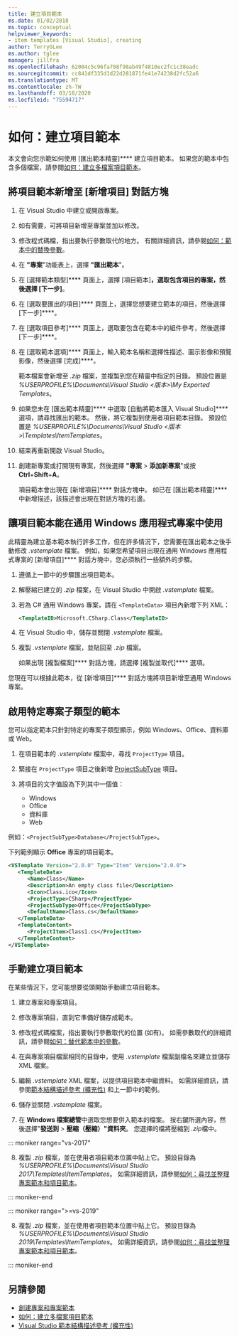 ```yaml
---
title: 建立項目範本
ms.date: 01/02/2018
ms.topic: conceptual
helpviewer_keywords:
- item templates [Visual Studio], creating
author: TerryGLee
ms.author: tglee
manager: jillfra
ms.openlocfilehash: 62004c5c96fa708f98ab49f4810ec2fc1c38eadc
ms.sourcegitcommit: cc841df335d1d22d281871fe41e74238d2fc52a6
ms.translationtype: MT
ms.contentlocale: zh-TW
ms.lasthandoff: 03/18/2020
ms.locfileid: "75594717"
---
```

# <a name="how-to-create-item-templates"></a>如何：建立項目範本

本文會向您示範如何使用 [匯出範本精靈]**** 建立項目範本。 如果您的範本中包含多個檔案，請參閱[如何：建立多檔案項目範本](../ide/how-to-create-multi-file-item-templates.md)。

## <a name="add-an-item-template-to-the-add-new-item-dialog-box"></a>將項目範本新增至 [新增項目] 對話方塊

1. 在 Visual Studio 中建立或開啟專案。

1. 如有需要，可將項目新增至專案並加以修改。

1. 修改程式碼檔，指出要執行參數取代的地方。 有關詳細資訊，請參閱[如何：範本中的替換參數](../ide/how-to-substitute-parameters-in-a-template.md)。

1. 在 **"專案**"功能表上，選擇 **"匯出範本**"。

1. 在 [選擇範本類型]**** 頁面上，選擇 [項目範本]****，選取包含項目的專案，然後選擇 [下一步]****。

1. 在 [選取要匯出的項目]**** 頁面上，選擇您想要建立範本的項目，然後選擇 [下一步]****。

1. 在 [選取項目參考]**** 頁面上，選取要包含在範本中的組件參考，然後選擇 [下一步]****。

1. 在 [選取範本選項]**** 頁面上，輸入範本名稱和選擇性描述、圖示影像和預覽影像，然後選擇 [完成]****。

    範本檔案會新增至 *.zip* 檔案，並複製到您在精靈中指定的目錄。 預設位置是 *%USERPROFILE%\Documents\Visual Studio \<版本\>\My Exported Templates*。

1. 如果您未在 [匯出範本精靈]**** 中選取 [自動將範本匯入 Visual Studio]**** 選項，請尋找匯出的範本。 然後，將它複製到使用者項目範本目錄。 預設位置是 *%USERPROFILE%\Documents\Visual Studio \<版本\>\Templates\ItemTemplates*。

1. 結束再重新開啟 Visual Studio。

1. 創建新專案或打開現有專案，然後選擇 **"專案** > **添加新專案**"或按**Ctrl**+**Shift**+**A**。

   項目範本會出現在 [新增項目]**** 對話方塊中。 如已在 [匯出範本精靈]**** 中新增描述，該描述會出現在對話方塊的右邊。

## <a name="enable-the-item-template-to-be-used-in-a-universal-windows-app-project"></a>讓項目範本能在通用 Windows 應用程式專案中使用

此精靈為建立基本範本執行許多工作，但在許多情況下，您需要在匯出範本之後手動修改 *.vstemplate* 檔案。 例如，如果您希望項目出現在通用 Windows 應用程式專案的 [新增項目]**** 對話方塊中，您必須執行一些額外的步驟。

1. 遵循上一節中的步驟匯出項目範本。

1. 解壓縮已建立的 *.zip* 檔案，在 Visual Studio 中開啟 *.vstemplate* 檔案。

1. 若為 C# 通用 Windows 專案，請在 `<TemplateData>` 項目內新增下列 XML：

   ```xml
   <TemplateID>Microsoft.CSharp.Class</TemplateID>
   ```

1. 在 Visual Studio 中，儲存並關閉 *.vstemplate* 檔案。

1. 複製 *.vstemplate* 檔案，並貼回至 *.zip* 檔案。

     如果出現 [複製檔案]**** 對話方塊，請選擇 [複製並取代]**** 選項。

您現在可以根據此範本，從 [新增項目]**** 對話方塊將項目新增至通用 Windows 專案。

## <a name="enable-templates-for-specific-project-subtypes"></a>啟用特定專案子類型的範本

您可以指定範本只針對特定的專案子類型顯示，例如 Windows、Office、資料庫或 Web。

1. 在項目範本的 *.vstemplate* 檔案中，尋找 `ProjectType` 項目。

1. 緊接在 `ProjectType` 項目之後新增 [ProjectSubType](../extensibility/projectsubtype-element-visual-studio-templates.md) 項目。

1. 將項目的文字值設為下列其中一個值：

    - Windows
    - Office
    - 資料庫
    - Web

例如：`<ProjectSubType>Database</ProjectSubType>`。

下列範例顯示 **Office** 專案的項目範本。

```xml
<VSTemplate Version="2.0.0" Type="Item" Version="2.0.0">
   <TemplateData>
      <Name>Class</Name>
      <Description>An empty class file</Description>
      <Icon>Class.ico</Icon>
      <ProjectType>CSharp</ProjectType>
      <ProjectSubType>Office</ProjectSubType>
      <DefaultName>Class.cs</DefaultName>
   </TemplateData>
   <TemplateContent>
      <ProjectItem>Class1.cs</ProjectItem>
   </TemplateContent>
</VSTemplate>
```

## <a name="manually-create-an-item-template"></a>手動建立項目範本

在某些情況下，您可能想要從頭開始手動建立項目範本。

1. 建立專案和專案項目。

2. 修改專案項目，直到它準備好儲存成範本。

3. 修改程式碼檔案，指出要執行參數取代的位置 (如有)。 如需參數取代的詳細資訊，請參閱[如何：替代範本中的參數](../ide/how-to-substitute-parameters-in-a-template.md)。

4. 在與專案項目檔案相同的目錄中，使用 *.vstemplate* 檔案副檔名來建立並儲存 XML 檔案。

5. 編輯 *.vstemplate* XML 檔案，以提供項目範本中繼資料。 如需詳細資訊，請參閱[範本結構描述參考 (擴充性)](../extensibility/visual-studio-template-schema-reference.md) 和上一節中的範例。

6. 儲存並關閉 *.vstemplate* 檔案。

7. 在 **Windows 檔案總管**中選取您想要併入範本的檔案。 按右鍵所選內容，然後選擇"**發送到** > **壓縮（壓縮）"資料夾**。 您選擇的檔將壓縮到 *.zip*檔中。

::: moniker range="vs-2017"

8. 複製 *.zip* 檔案，並在使用者項目範本位置中貼上它。 預設目錄為 *%USERPROFILE%\Documents\Visual Studio 2017\Templates\ItemTemplates*。 如需詳細資訊，請參閱[如何：尋找並整理專案範本和項目範本](../ide/how-to-locate-and-organize-project-and-item-templates.md)。

::: moniker-end

::: moniker range=">=vs-2019"

8. 複製 *.zip* 檔案，並在使用者項目範本位置中貼上它。 預設目錄為 *%USERPROFILE%\Documents\Visual Studio 2019\Templates\ItemTemplates*。 如需詳細資訊，請參閱[如何：尋找並整理專案範本和項目範本](../ide/how-to-locate-and-organize-project-and-item-templates.md)。

::: moniker-end

## <a name="see-also"></a>另請參閱

- [創建專案和專案範本](../ide/creating-project-and-item-templates.md)
- [如何：建立多檔案項目範本](../ide/how-to-create-multi-file-item-templates.md)
- [Visual Studio 範本結構描述參考 (擴充性)](../extensibility/visual-studio-template-schema-reference.md)
